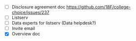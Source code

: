 

- [ ] Disclosure agreement doc https://github.com/18F/college-choice/issues/237
- [ ] Listserv
- [ ] Data experts for listserv (Data helpdesk?)
- [ ] Invite email
- [x] Overview doc
